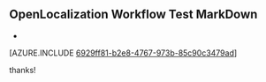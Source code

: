 ## OpenLocalization Workflow Test MarkDown
* 

[AZURE.INCLUDE [6929ff81-b2e8-4767-973b-85c90c3479ad](calleeMd1.md)]

 
thanks!